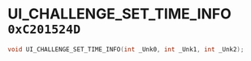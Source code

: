 # UI_CHALLENGE_SET_TIME_INFO `0xC201524D`

```cpp
void UI_CHALLENGE_SET_TIME_INFO(int _Unk0, int _Unk1, int _Unk2);
```
